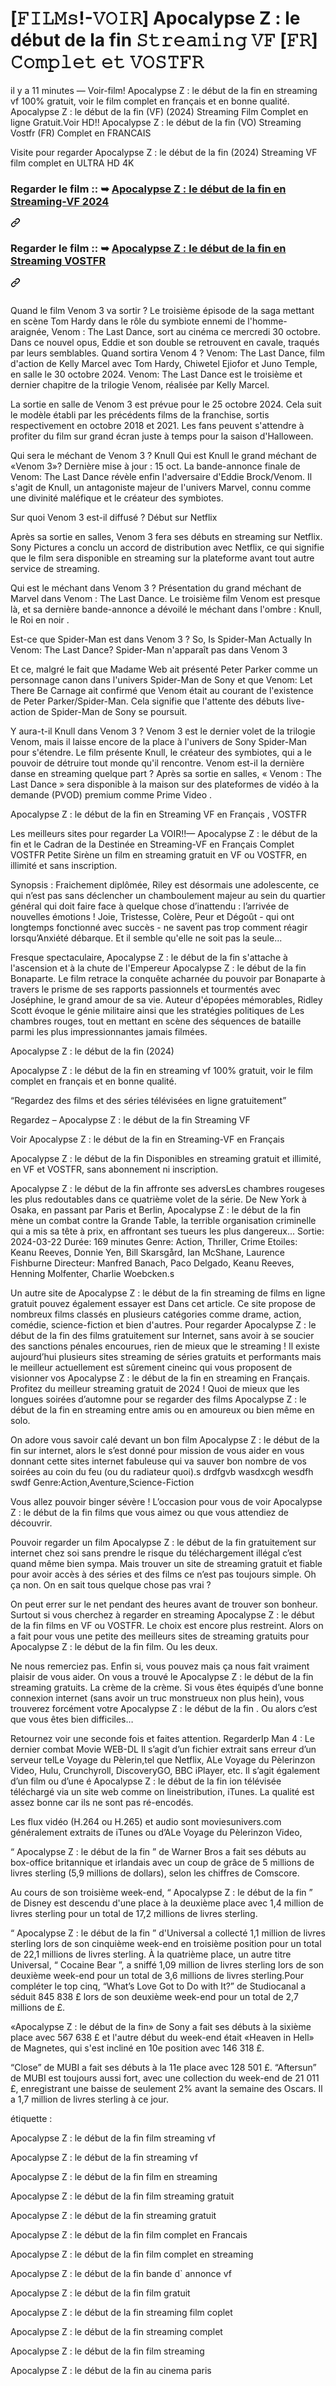 # [𝙵𝙸𝙻𝙼𝚜!-𝚅𝙾𝙸𝚁] Apocalypse Z : le début de la fin 𝚂𝚝𝚛𝚎𝚊𝚖𝚒𝚗𝚐 𝚅𝙵 [𝙵𝚁] 𝙲𝚘𝚖𝚙𝚕𝚎𝚝 𝚎𝚝 𝚅𝙾𝚂𝚃𝙵𝚁

<p dir="auto">il y a 11 minutes — Voir-film! Apocalypse Z : le début de la fin en streaming vf 100% gratuit, voir le film complet en français et en bonne qualité. Apocalypse Z : le début de la fin (VF) (2024) Streaming Film Complet en ligne Gratuit.Voir HD!! Apocalypse Z : le début de la fin (VO) Streaming Vostfr (FR) Complet en FRANCAIS</p>
<p dir="auto">Visite pour regarder Apocalypse Z : le début de la fin (2024) Streaming VF film complet en ULTRA HD 4K</p>
<div class="markdown-heading" dir="auto"><h3 dir="auto" class="heading-element">Regarder le film :: ➥ <a href="https://sixmedia.online/fr/movie/1118031/apocalypse-z-le-début-de-la-fin" rel="nofollow">Apocalypse Z : le début de la fin en Streaming-VF 2024</a></h3><a id="user-content-regarder-le-film---venom-3-la-dernière-danse-en-streaming-vf-2024" class="anchor" aria-label="Permalink: Regarder le film :: ➥ Apocalypse Z : le début de la fin en Streaming-VF 2024" href="#regarder-le-film---venom-3-la-dernière-danse-en-streaming-vf-2024"><svg class="octicon octicon-link" viewBox="0 0 16 16" version="1.1" width="16" height="16" aria-hidden="true"><path d="m7.775 3.275 1.25-1.25a3.5 3.5 0 1 1 4.95 4.95l-2.5 2.5a3.5 3.5 0 0 1-4.95 0 .751.751 0 0 1 .018-1.042.751.751 0 0 1 1.042-.018 1.998 1.998 0 0 0 2.83 0l2.5-2.5a2.002 2.002 0 0 0-2.83-2.83l-1.25 1.25a.751.751 0 0 1-1.042-.018.751.751 0 0 1-.018-1.042Zm-4.69 9.64a1.998 1.998 0 0 0 2.83 0l1.25-1.25a.751.751 0 0 1 1.042.018.751.751 0 0 1 .018 1.042l-1.25 1.25a3.5 3.5 0 1 1-4.95-4.95l2.5-2.5a3.5 3.5 0 0 1 4.95 0 .751.751 0 0 1-.018 1.042.751.751 0 0 1-1.042.018 1.998 1.998 0 0 0-2.83 0l-2.5 2.5a1.998 1.998 0 0 0 0 2.83Z"></path></svg></a></div>
<div class="markdown-heading" dir="auto"><h3 dir="auto" class="heading-element">Regarder le film :: ➥ <a href="https://sixmedia.online/fr/movie/1118031/apocalypse-z-le-début-de-la-fin" rel="nofollow">Apocalypse Z : le début de la fin en Streaming VOSTFR</a></h3><a id="user-content-regarder-le-film---venom-3-la-dernière-danse-en-streaming-vostfr" class="anchor" aria-label="Permalink: Regarder le film :: ➥ Apocalypse Z : le début de la fin en Streaming VOSTFR" href="#regarder-le-film---venom-3-la-dernière-danse-en-streaming-vostfr"><svg class="octicon octicon-link" viewBox="0 0 16 16" version="1.1" width="16" height="16" aria-hidden="true"><path d="m7.775 3.275 1.25-1.25a3.5 3.5 0 1 1 4.95 4.95l-2.5 2.5a3.5 3.5 0 0 1-4.95 0 .751.751 0 0 1 .018-1.042.751.751 0 0 1 1.042-.018 1.998 1.998 0 0 0 2.83 0l2.5-2.5a2.002 2.002 0 0 0-2.83-2.83l-1.25 1.25a.751.751 0 0 1-1.042-.018.751.751 0 0 1-.018-1.042Zm-4.69 9.64a1.998 1.998 0 0 0 2.83 0l1.25-1.25a.751.751 0 0 1 1.042.018.751.751 0 0 1 .018 1.042l-1.25 1.25a3.5 3.5 0 1 1-4.95-4.95l2.5-2.5a3.5 3.5 0 0 1 4.95 0 .751.751 0 0 1-.018 1.042.751.751 0 0 1-1.042.018 1.998 1.998 0 0 0-2.83 0l-2.5 2.5a1.998 1.998 0 0 0 0 2.83Z"></path></svg></a></div>

<p dir="auto"><a href="https://sixmedia.online/fr/movie/1118031/apocalypse-z-le-début-de-la-fin".html" rel="nofollow"><img src="https://camo.githubusercontent.com/e77d383337f352112ed1c7d3ceb2b7e09c82c4d2a374d360222ff6c789a55060/68747470733a2f2f692e696d6775722e636f6d2f6a684e476f45742e676966" alt="" style="max-width: 100%;"></a></p>

Quand le film Venom 3 va sortir ?
Le troisième épisode de la saga mettant en scène Tom Hardy dans le rôle du symbiote ennemi de l'homme-araignée, Venom : The Last Dance, sort au cinéma ce mercredi 30 octobre. Dans ce nouvel opus, Eddie et son double se retrouvent en cavale, traqués par leurs semblables.
          Quand sortira Venom 4 ?
Venom: The Last Dance, film d'action de Kelly Marcel avec Tom Hardy, Chiwetel Ejiofor et Juno Temple, en salle le 30 octobre 2024. Venom: The Last Dance est le troisième et dernier chapitre de la trilogie Venom, réalisée par Kelly Marcel.

<p dir="auto">La sortie en salle de Venom 3 est prévue pour le 25 octobre 2024. Cela suit le modèle établi par les précédents films de la franchise, sortis respectivement en octobre 2018 et 2021. Les fans peuvent s'attendre à profiter du film sur grand écran juste à temps pour la saison d'Halloween.</p>
<p dir="auto">Qui sera le méchant de Venom 3 ?
Knull
Qui est Knull le grand méchant de «Venom 3»? Dernière mise à jour : 15 oct. La bande-annonce finale de Venom: The Last Dance révèle enfin l'adversaire d'Eddie Brock/Venom. Il s'agit de Knull, un antagoniste majeur de l'univers Marvel, connu comme une divinité maléfique et le créateur des symbiotes.</p>
<p dir="auto">Sur quoi Venom 3 est-il diffusé ?
Début sur Netflix</p>
<p dir="auto">Après sa sortie en salles, Venom 3 fera ses débuts en streaming sur Netflix. Sony Pictures a conclu un accord de distribution avec Netflix, ce qui signifie que le film sera disponible en streaming sur la plateforme avant tout autre service de streaming.</p>
<p dir="auto">Qui est le méchant dans Venom 3 ?
Présentation du grand méchant de Marvel dans Venom : The Last Dance. Le troisième film Venom est presque là, et sa dernière bande-annonce a dévoilé le méchant dans l'ombre : Knull, le Roi en noir .</p>
<p dir="auto">Est-ce que Spider-Man est dans Venom 3 ?
So, Is Spider-Man Actually In Venom: The Last Dance?
Spider-Man n'apparaît pas dans Venom 3</p>
<p dir="auto">Et ce, malgré le fait que Madame Web ait présenté Peter Parker comme un personnage canon dans l'univers Spider-Man de Sony et que Venom: Let There Be Carnage ait confirmé que Venom était au courant de l'existence de Peter Parker/Spider-Man. Cela signifie que l'attente des débuts live-action de Spider-Man de Sony se poursuit.</p>
<p dir="auto">Y aura-t-il Knull dans Venom 3 ?
Venom 3 est le dernier volet de la trilogie Venom, mais il laisse encore de la place à l'univers de Sony Spider-Man pour s'étendre. Le film présente Knull, le créateur des symbiotes, qui a le pouvoir de détruire tout monde qu'il rencontre.
Venom est-il la dernière danse en streaming quelque part ?
Après sa sortie en salles, « Venom : The Last Dance » sera disponible à la maison sur des plateformes de vidéo à la demande (PVOD) premium comme Prime Video .</p>
<p dir="auto">Apocalypse Z : le début de la fin en Streaming VF en Français , VOSTFR</p>
<p dir="auto">Les meilleurs sites pour regarder La VOIR!!— Apocalypse Z : le début de la fin et le Cadran de la Destinée en Streaming-VF en Français Complet VOSTFR Petite Sirène un film en streaming gratuit en VF ou VOSTFR, en illimité et sans inscription.</p>
<p dir="auto">Synopsis : Fraichement diplômée, Riley est désormais une adolescente, ce qui n’est pas sans déclencher un chamboulement majeur au sein du quartier général qui doit faire face à quelque chose d’inattendu : l’arrivée de nouvelles émotions ! Joie, Tristesse, Colère, Peur et Dégoût - qui ont longtemps fonctionné avec succès - ne savent pas trop comment réagir lorsqu’Anxiété débarque. Et il semble qu'elle ne soit pas la seule...</p>
<p dir="auto">Fresque spectaculaire, Apocalypse Z : le début de la fin s'attache à l'ascension et à la chute de l'Empereur Apocalypse Z : le début de la fin Bonaparte. Le film retrace la conquête acharnée du pouvoir par Bonaparte à travers le prisme de ses rapports passionnels et tourmentés avec Joséphine, le grand amour de sa vie. Auteur d'épopées mémorables, Ridley Scott évoque le génie militaire ainsi que les stratégies politiques de Les chambres rouges, tout en mettant en scène des séquences de bataille parmi les plus impressionnantes jamais filmées.</p>
<p dir="auto">Apocalypse Z : le début de la fin (2024)</p>
<p dir="auto">Apocalypse Z : le début de la fin en streaming vf 100% gratuit, voir le film complet en français et en bonne qualité.</p>
<p dir="auto">“Regardez des films et des séries télévisées en ligne gratuitement”</p>
<p dir="auto">Regardez – Apocalypse Z : le début de la fin Streaming VF</p>
<p dir="auto">Voir Apocalypse Z : le début de la fin en Streaming-VF en Français</p>
<p dir="auto">Apocalypse Z : le début de la fin Disponibles en streaming gratuit et illimité, en VF et VOSTFR, sans abonnement ni inscription.</p>
<p dir="auto">Apocalypse Z : le début de la fin affronte ses adversLes chambres rougeses les plus redoutables dans ce quatrième volet de la série. De New York à Osaka, en passant par Paris et Berlin, Apocalypse Z : le début de la fin mène un combat contre la Grande Table, la terrible organisation criminelle qui a mis sa tête à prix, en affrontant ses tueurs les plus dangereux... Sortie: 2024-03-22 Durée: 169 minutes Genre: Action, Thriller, Crime Etoiles: Keanu Reeves, Donnie Yen, Bill Skarsgård, Ian McShane, Laurence Fishburne Directeur: Manfred Banach, Paco Delgado, Keanu Reeves, Henning Molfenter, Charlie Woebcken.s</p>
<p dir="auto">Un autre site de Apocalypse Z : le début de la fin streaming de films en ligne gratuit pouvez également essayer est Dans cet article. Ce site propose de nombreux films classés en plusieurs catégories comme drame, action, comédie, science-fiction et bien d'autres. Pour regarder Apocalypse Z : le début de la fin des films gratuitement sur Internet, sans avoir à se soucier des sanctions pénales encourues, rien de mieux que le streaming ! Il existe aujourd’hui plusieurs sites streaming de séries gratuits et performants mais le meilleur actuellement est sûrement cineinc qui vous proposent de visionner vos Apocalypse Z : le début de la fin en streaming en Français. Profitez du meilleur streaming gratuit de 2024 ! Quoi de mieux que les longues soirées d’automne pour se regarder des films Apocalypse Z : le début de la fin en streaming entre amis ou en amoureux ou bien même en solo.</p>
<p dir="auto">On adore vous savoir calé devant un bon film Apocalypse Z : le début de la fin sur internet, alors le s’est donné pour mission de vous aider en vous donnant cette sites internet fabuleuse qui va sauver bon nombre de vos soirées au coin du feu (ou du radiateur quoi).s drdfgvb wasdxcgh wesdfh swdf Genre:Action,Aventure,Science-Fiction</p>
<p dir="auto">Vous allez pouvoir binger sévère ! L’occasion pour vous de voir Apocalypse Z : le début de la fin films que vous aimez ou que vous attendiez de découvrir.</p>
<p dir="auto">Pouvoir regarder un film Apocalypse Z : le début de la fin gratuitement sur internet chez soi sans prendre le risque du téléchargement illégal c’est quand même bien sympa. Mais trouver un site de streaming gratuit et fiable pour avoir accès à des séries et des films ce n’est pas toujours simple. Oh ça non. On en sait tous quelque chose pas vrai ?</p>
<p dir="auto">On peut errer sur le net pendant des heures avant de trouver son bonheur. Surtout si vous cherchez à regarder en streaming Apocalypse Z : le début de la fin films en VF ou VOSTFR. Le choix est encore plus restreint. Alors on a fait pour vous une petite des meilleurs sites de streaming gratuits pour Apocalypse Z : le début de la fin film. Ou les deux.</p>
<p dir="auto">Ne nous remerciez pas. Enfin si, vous pouvez mais ça nous fait vraiment plaisir de vous aider. On vous a trouvé le Apocalypse Z : le début de la fin streaming gratuits. La crème de la crème. Si vous êtes équipés d’une bonne connexion internet (sans avoir un truc monstrueux non plus hein), vous trouverez forcément votre Apocalypse Z : le début de la fin . Ou alors c’est que vous êtes bien difficiles…</p>
<p dir="auto">Retournez voir une seconde fois et faites attention. RegarderIp Man 4 : Le dernier combat Movie WEB-DL Il s’agit d’un fichier extrait sans erreur d’un serveur telLe Voyage du Pèlerin,tel que Netflix, ALe Voyage du Pèlerinzon Video, Hulu, Crunchyroll, DiscoveryGO, BBC iPlayer, etc. Il s’agit également d’un film ou d’une é Apocalypse Z : le début de la fin ion télévisée téléchargé via un site web comme on lineistribution, iTunes. La qualité est assez bonne car ils ne sont pas ré-encodés.</p>
<p dir="auto">Les flux vidéo (H.264 ou H.265) et audio sont moviesunivers.com généralement extraits de iTunes ou d’ALe Voyage du Pèlerinzon Video,</p>
<p dir="auto">“ Apocalypse Z : le début de la fin ” de Warner Bros a fait ses débuts au box-office britannique et irlandais avec un coup de grâce de 5 millions de livres sterling (5,9 millions de dollars), selon les chiffres de Comscore.</p>
<p dir="auto">Au cours de son troisième week-end, “ Apocalypse Z : le début de la fin ” de Disney est descendu d'une place à la deuxième place avec 1,4 million de livres sterling pour un total de 17,2 millions de livres sterling.</p>
<p dir="auto">“ Apocalypse Z : le début de la fin ” d'Universal a collecté 1,1 million de livres sterling lors de son cinquième week-end en troisième position pour un total de 22,1 millions de livres sterling. À la quatrième place, un autre titre Universal, “ Cocaine Bear ”, a sniffé 1,09 million de livres sterling lors de son deuxième week-end pour un total de 3,6 millions de livres sterling.Pour compléter le top cinq, “What’s Love Got to Do with It?” de Studiocanal a séduit 845 838 £ lors de son deuxième week-end pour un total de 2,7 millions de £.</p>
<p dir="auto">«Apocalypse Z : le début de la fin» de Sony a fait ses débuts à la sixième place avec 567 638 £ et l'autre début du week-end était «Heaven in Hell» de Magnetes, qui s'est incliné en 10e position avec 146 318 £.</p>
<p dir="auto">“Close” de MUBI a fait ses débuts à la 11e place avec 128 501 £. “Aftersun” de MUBI est toujours aussi fort, avec une collection du week-end de 21 011 £, enregistrant une baisse de seulement 2% avant la semaine des Oscars. Il a 1,7 million de livres sterling à ce jour.</p>
<p dir="auto">étiquette :</p>
<p dir="auto">Apocalypse Z : le début de la fin film streaming vf</p>
<p dir="auto">Apocalypse Z : le début de la fin streaming vf</p>
<p dir="auto">Apocalypse Z : le début de la fin film en streaming</p>
<p dir="auto">Apocalypse Z : le début de la fin film streaming gratuit</p>
<p dir="auto">Apocalypse Z : le début de la fin streaming gratuit</p>
<p dir="auto">Apocalypse Z : le début de la fin film complet en Francais</p>
<p dir="auto">Apocalypse Z : le début de la fin film complet en streaming</p>
<p dir="auto">Apocalypse Z : le début de la fin bande d` annonce vf</p>
<p dir="auto">Apocalypse Z : le début de la fin film gratuit</p>
<p dir="auto">Apocalypse Z : le début de la fin streaming film coplet</p>
<p dir="auto">Apocalypse Z : le début de la fin streaming complet</p>
<p dir="auto">Apocalypse Z : le début de la fin film streaming</p>
<p dir="auto">Apocalypse Z : le début de la fin au cinema paris</p>
